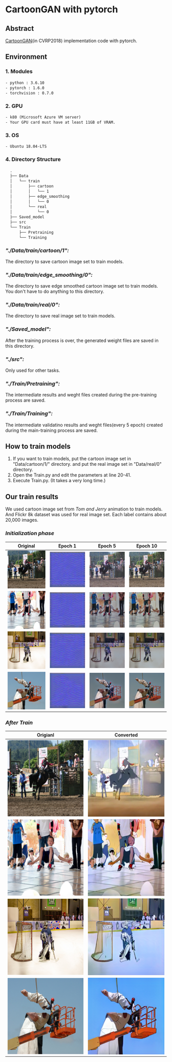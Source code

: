 # CartoonGAN with pytorch

## Abstract

[CartoonGAN](https://openaccess.thecvf.com/content_cvpr_2018/papers/Chen_CartoonGAN_Generative_Adversarial_CVPR_2018_paper.pdf)(in CVRP2018) implementation code with pytorch.

## Environment

### 1. Modules

    - python : 3.6.10
    - pytorch : 1.6.0
    - torchvision : 0.7.0

### 2. GPU

    - k80 (Microsoft Azure VM server)
    - Your GPU card must have at least 11GB of VRAM.

### 3. OS

    - Ubuntu 18.04-LTS

### 4. Directory Structure

```
  .
  ├── Data  
  │   └── train
  │       ├── cartoon
  │       │   └── 1
  │       ├── edge_smoothing
  │       │   └── 0
  │       └── real
  │           └── 0
  ├── Saved_model
  ├── src
  └── Train
      ├── Pretraining
      └── Training
```

### _"./Data/train/cartoon/1":_

The directory to save cartoon image set to train models.

### _"./Data/train/edge_smoothing/0":_

The directory to save edge smoothed cartoon image set to train models. You don't have to do anything to this directory.

### _"./Data/train/real/0":_

The directory to save real image set to train models.

### _"./Saved_model":_

After the training process is over, the generated weight files are saved in this directory.

### _"./src":_

Only used for other tasks.

### _"./Train/Pretraining":_

The intermediate results and weght files created during the pre-training process are saved.

### _"./Train/Training":_

The intermediate validatino results and weght files(every 5 epoch) created during the main-training process are saved.

## How to train models

1. If you want to train models, put the cartoon image set in "Data/cartoon/1/" directory. and put the real image set in "Data/real/0" directory.
2. Open the Train.py and edit the parameters at line 20-41.
3. Execute Train.py. (It takes a very long time.)

## Our train results

We used cartoon image set from *Tom and Jerry* animation to train models. And Flickr 8k dataset was used for real image set. Each label contains about 20,000 images.

### _Initialization phase_

|               Original                |                  Epoch 1                   |                  Epoch 5                   |                  Epoch 10                  |
| :-----------------------------------: | :----------------------------------------: | :----------------------------------------: | :----------------------------------------: |
| ![Original_1](./src/001_original.png) | ![Epoch_1_1](./src/001_vgg19_epoch_01.png) | ![Epoch_4_1](./src/001_vgg19_epoch_05.png) | ![Epoch_9_1](./src/001_vgg19_epoch_10.png) |
| ![Original_2](./src/002_original.png) | ![Epoch_1_2](./src/002_vgg19_epoch_01.png) | ![Epoch_4_2](./src/002_vgg19_epoch_05.png) | ![Epoch_9_2](./src/002_vgg19_epoch_10.png) |
| ![Original_3](./src/003_original.png) | ![Epoch_1_3](./src/003_vgg19_epoch_01.png) | ![Epoch_4_3](./src/003_vgg19_epoch_05.png) | ![Epoch_9_3](./src/003_vgg19_epoch_10.png) |
| ![Original_4](./src/004_original.png) | ![Epoch_1_4](./src/004_vgg19_epoch_01.png) | ![Epoch_4_4](./src/004_vgg19_epoch_05.png) | ![Epoch_9_4](./src/004_vgg19_epoch_10.png) |

### _After Train_

|               Origianl                |                Converted                 |
| :-----------------------------------: | :--------------------------------------: |
| ![Original_1](./src/001_original.png) | ![converted_1](./src/001_main_train.png) |
| ![Original_2](./src/002_original.png) | ![converted_2](./src/002_main_train.png) |
| ![Original_3](./src/003_original.png) | ![converted_3](./src/003_main_train.png) |
| ![Original_4](./src/004_original.png) | ![converted_4](./src/004_main_train.png) |
